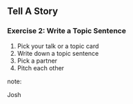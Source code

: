 ## Tell A Story

### Exercise 2: Write a Topic Sentence

1. Pick your talk or a topic card
2. Write down a topic sentence
3. Pick a partner
4. Pitch each other

note:

Josh

